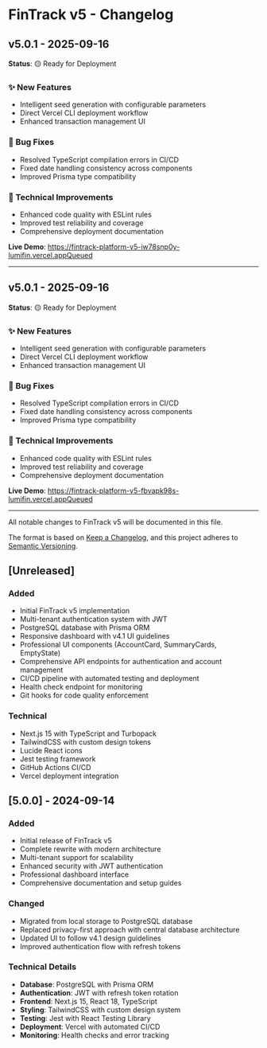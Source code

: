 # FinTrack v5 - Changelog

## v5.0.1 - 2025-09-16

**Status**: 🟡 Ready for Deployment

### ✨ New Features
- Intelligent seed generation with configurable parameters
- Direct Vercel CLI deployment workflow
- Enhanced transaction management UI

### 🐛 Bug Fixes
- Resolved TypeScript compilation errors in CI/CD
- Fixed date handling consistency across components
- Improved Prisma type compatibility

### 🔧 Technical Improvements
- Enhanced code quality with ESLint rules
- Improved test reliability and coverage
- Comprehensive deployment documentation

**Live Demo**: https://fintrack-platform-v5-iw78snp0y-lumifin.vercel.appQueued

---

## v5.0.1 - 2025-09-16

**Status**: 🟡 Ready for Deployment

### ✨ New Features
- Intelligent seed generation with configurable parameters
- Direct Vercel CLI deployment workflow
- Enhanced transaction management UI

### 🐛 Bug Fixes  
- Resolved TypeScript compilation errors in CI/CD
- Fixed date handling consistency across components
- Improved Prisma type compatibility

### 🔧 Technical Improvements
- Enhanced code quality with ESLint rules
- Improved test reliability and coverage
- Comprehensive deployment documentation

**Live Demo**: https://fintrack-platform-v5-fbvapk98s-lumifin.vercel.appQueued

---

All notable changes to FinTrack v5 will be documented in this file.

The format is based on [Keep a Changelog](https://keepachangelog.com/en/1.0.0/),
and this project adheres to [Semantic Versioning](https://semver.org/spec/v2.0.0.html).

## [Unreleased]

### Added
- Initial FinTrack v5 implementation
- Multi-tenant authentication system with JWT
- PostgreSQL database with Prisma ORM
- Responsive dashboard with v4.1 UI guidelines
- Professional UI components (AccountCard, SummaryCards, EmptyState)
- Comprehensive API endpoints for authentication and account management
- CI/CD pipeline with automated testing and deployment
- Health check endpoint for monitoring
- Git hooks for code quality enforcement

### Technical
- Next.js 15 with TypeScript and Turbopack
- TailwindCSS with custom design tokens
- Lucide React icons
- Jest testing framework
- GitHub Actions CI/CD
- Vercel deployment integration

## [5.0.0] - 2024-09-14

### Added
- Initial release of FinTrack v5
- Complete rewrite with modern architecture
- Multi-tenant support for scalability
- Enhanced security with JWT authentication
- Professional dashboard interface
- Comprehensive documentation and setup guides

### Changed
- Migrated from local storage to PostgreSQL database
- Replaced privacy-first approach with central database architecture
- Updated UI to follow v4.1 design guidelines
- Improved authentication flow with refresh tokens

### Technical Details
- **Database**: PostgreSQL with Prisma ORM
- **Authentication**: JWT with refresh token rotation
- **Frontend**: Next.js 15, React 18, TypeScript
- **Styling**: TailwindCSS with custom design system
- **Testing**: Jest with React Testing Library
- **Deployment**: Vercel with automated CI/CD
- **Monitoring**: Health checks and error tracking
